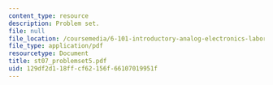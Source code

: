 ```yaml
---
content_type: resource
description: Problem set.
file: null
file_location: /coursemedia/6-101-introductory-analog-electronics-laboratory-spring-2007/129df2d118ffcf62156f66107019951f_st07_problemset5.pdf
file_type: application/pdf
resourcetype: Document
title: st07_problemset5.pdf
uid: 129df2d1-18ff-cf62-156f-66107019951f
---
```

